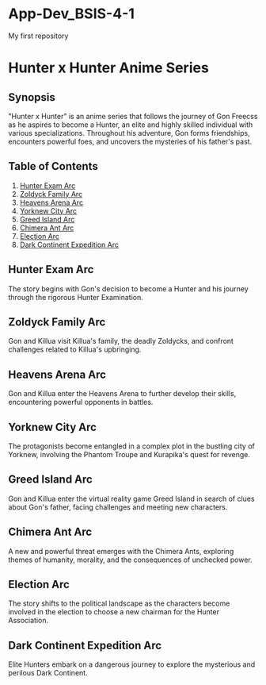 # App-Dev_BSIS-4-1
My first repository

# Hunter x Hunter Anime Series

## Synopsis

"Hunter x Hunter" is an anime series that follows the journey of Gon Freecss as he aspires to become a Hunter, an elite and highly skilled individual with various specializations. Throughout his adventure, Gon forms friendships, encounters powerful foes, and uncovers the mysteries of his father's past.

## Table of Contents

1. [Hunter Exam Arc](#hunter-exam-arc)
2. [Zoldyck Family Arc](#zoldyck-family-arc)
3. [Heavens Arena Arc](#heavens-arena-arc)
4. [Yorknew City Arc](#yorknew-city-arc)
5. [Greed Island Arc](#greed-island-arc)
6. [Chimera Ant Arc](#chimera-ant-arc)
7. [Election Arc](#election-arc)
8. [Dark Continent Expedition Arc](#dark-continent-expedition-arc)

## Hunter Exam Arc

The story begins with Gon's decision to become a Hunter and his journey through the rigorous Hunter Examination.

## Zoldyck Family Arc

Gon and Killua visit Killua's family, the deadly Zoldycks, and confront challenges related to Killua's upbringing.

## Heavens Arena Arc

Gon and Killua enter the Heavens Arena to further develop their skills, encountering powerful opponents in battles.

## Yorknew City Arc

The protagonists become entangled in a complex plot in the bustling city of Yorknew, involving the Phantom Troupe and Kurapika's quest for revenge.

## Greed Island Arc

Gon and Killua enter the virtual reality game Greed Island in search of clues about Gon's father, facing challenges and meeting new characters.

## Chimera Ant Arc

A new and powerful threat emerges with the Chimera Ants, exploring themes of humanity, morality, and the consequences of unchecked power.

## Election Arc

The story shifts to the political landscape as the characters become involved in the election to choose a new chairman for the Hunter Association.

## Dark Continent Expedition Arc

Elite Hunters embark on a dangerous journey to explore the mysterious and perilous Dark Continent.


